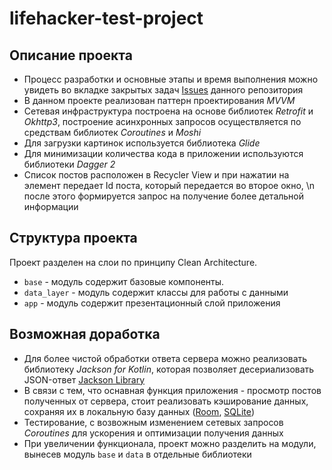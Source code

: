 # lifehacker-test-project

## Описание проекта
* Процесс разработки и основные этапы и время выполнения можно увидеть во вкладке закрытых задач [Issues](https://github.com/realist-pessimist/lifehacker-test-project/issues?q=is%3Aissue+is%3Aclosed) данного репозитория  
* В данном проекте реализован паттерн проектирования *MVVM*
* Сетевая инфраструктура построена на основе библиотек *Retrofit* и *Okhttp3*, построение асинхронных запросов осуществляется по средствам библиотек *Coroutines* и *Moshi* 
* Для загрузки картинок используется библиотека *Glide*
* Для минимизации количества кода в приложении используются библиотеки *Dagger 2*
* Список постов расположен в Recycler View и при нажатии на элемент передает Id поста, который передается во второе окно, \n после этого формируется запрос на получение более детальной информации

## Структура проекта
Проект разделен на слои по принципу Clean Architecture.
* `base` - модуль содержит базовые компоненты.
* `data_layer` - модуль содержит классы для работы с данными 
* `app` - модуль содержит презентационный слой приложения

## Возможная доработка
* Для более чистой обработки ответа сервера можно реализовать библиотеку *Jackson for Kotlin*, которая позволяет десериализовать JSON-ответ [Jackson Library](https://www.baeldung.com/jackson-kotlin)
* В связи с тем, что оснавная функция приложения - просмотр постов полученных от сервера, стоит реализовать кэширование данных, сохраняя их в локальную базу данных ([Room](https://developer.android.com/topic/libraries/architecture/room), [SQLite](https://developer.android.com/training/data-storage/sqlite))
* Тестирование, с возвожным изменением сетевых запросов *Coroutines* для ускорения и оптимизации получения данных
* При увеличении функционала, проект можно разделить на модули, вынесев модуль `base` и `data` в отдельные библиотеки
